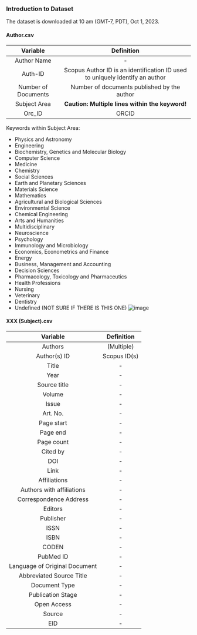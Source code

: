 ### Introduction to Dataset
The dataset is downloaded at 10 am (GMT-7, PDT), Oct 1, 2023.
#### Author.csv
|       Variable      |                                   Definition                                  |
|:-------------------:|:-----------------------------------------------------------------------------:|
| Author Name         | -                                                                             |
| Auth-ID             | Scopus Author ID is an identification ID used to uniquely identify an author  |
| Number of Documents | Number of documents published by the author                                   |
| Subject Area        | **Caution: Multiple lines within the keyword!**                               |
| Orc_ID              | ORCID                                                                         |

Keywords within Subject Area:
* Physics and Astronomy
* Engineering
* Biochemistry, Genetics and Molecular Biology
* Computer Science
* Medicine
* Chemistry
* Social Sciences
* Earth and Planetary Sciences
* Materials Science
* Mathematics
* Agricultural and Biological Sciences
* Environmental Science
* Chemical Engineering
* Arts and Humanities
* Multidisciplinary
* Neuroscience
* Psychology
* Immunology and Microbiology
* Economics, Econometrics and Finance
* Energy
* Business, Management and Accounting
* Decision Sciences
* Pharmacology, Toxicology and Pharmaceutics
* Health Professions
* Nursing
* Veterinary
* Dentistry
* Undefined (NOT SURE IF THERE IS THIS ONE)
![image](https://github.com/liziyue17/CE_263H/assets/48009017/79a7a372-29f8-4045-8979-611964d35d4d)
#### XXX (Subject).csv
|            Variable           |  Definition  |
|:-----------------------------:|:------------:|
| Authors                       | (Multiple)   |
| Author(s) ID                  | Scopus ID(s) |
| Title                         | -            |
| Year                          | -            |
| Source title                  | -            |
| Volume                        | -            |
| Issue                         | -            |
| Art. No.                      | -            |
| Page start                    | -            |
| Page end                      | -            |
| Page count                    | -            |
| Cited by                      | -            |
| DOI                           | -            |
| Link                          | -            |
| Affiliations                  | -            |
| Authors with affiliations     | -            |
| Correspondence Address        | -            |
| Editors                       | -            |
| Publisher                     | -            |
| ISSN                          | -            |
| ISBN                          | -            |
| CODEN                         | -            |
| PubMed ID                     | -            |
| Language of Original Document | -            |
| Abbreviated Source Title      | -            |
| Document Type                 | -            |
| Publication Stage             | -            |
| Open Access                   | -            |
| Source                        | -            |
| EID                           | -            |


